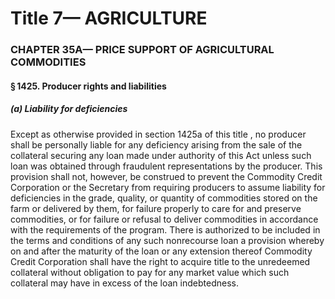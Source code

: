 
# Title 7— AGRICULTURE
### CHAPTER 35A— PRICE SUPPORT OF AGRICULTURAL COMMODITIES
#### § 1425. Producer rights and liabilities
##### (a) Liability for deficiencies

Except as otherwise provided in section 1425a of this title , no producer shall be personally liable for any deficiency arising from the sale of the collateral securing any loan made under authority of this Act unless such loan was obtained through fraudulent representations by the producer. This provision shall not, however, be construed to prevent the Commodity Credit Corporation or the Secretary from requiring producers to assume liability for deficiencies in the grade, quality, or quantity of commodities stored on the farm or delivered by them, for failure properly to care for and preserve commodities, or for failure or refusal to deliver commodities in accordance with the requirements of the program. There is authorized to be included in the terms and conditions of any such nonrecourse loan a provision whereby on and after the maturity of the loan or any extension thereof Commodity Credit Corporation shall have the right to acquire title to the unredeemed collateral without obligation to pay for any market value which such collateral may have in excess of the loan indebtedness.
